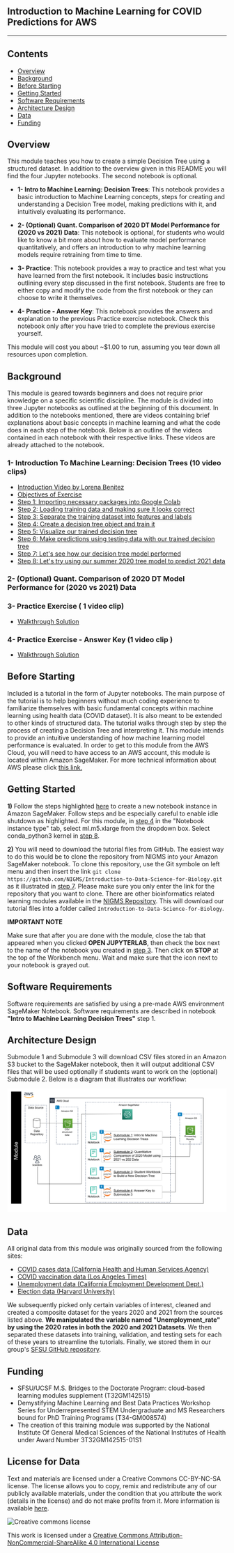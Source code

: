 ## Introduction to Machine Learning for COVID Predictions for AWS
---------------------------------

## Contents

+ [Overview](#overview)
+ [Background](#background)
+ [Before Starting](#before-starting)
+ [Getting Started](#getting-started)
+ [Software Requirements](#software-requirements)
+ [Architecture Design](#architecture-design)
+ [Data](#data)
+ [Funding](#funding)

## **Overview** 

This module teaches you how to create a simple Decision Tree using a structured dataset. In addition to the overview given in this README you will find the four Jupyter notebooks. The second notebook is optional.
- **1- Intro to Machine Learning: Decision Trees**: This notebook provides a basic introduction to Machine Learning concepts, steps for creating and understanding a Decision Tree model, making predictions with it, and intuitively evaluating its performance. 

- **2- (Optional) Quant. Comparison of 2020 DT Model Performance for (2020 vs 2021) Data**: This notebook is optional, for students who would like to know a bit more about how to evaluate model performance quantitatively, and offers an introduction to why machine learning models require retraining from time to time. 

- **3- Practice**: This notebook provides a way to practice and test what you have learned from the first notebook. It includes basic instructions outlining every step discussed in the first notebook. Students are free to either copy and modify the code from the first notebook or they can choose to write it themselves.

- **4- Practice - Answer Key**: This notebook provides the answers and explanation to the previous Practice exercise notebook. Check this notebook only after you have tried to complete the previous exercise yourself. 

This module will cost you about ~$1.00 to run, assuming you tear down all resources upon completion.


## Background 
This module is geared towards beginners and does not require prior knowledge on a specific scientific discipline. The module is divided into three Jupyter notebooks as outlined at the beginning of this document. In addition to the notebooks mentioned, there are videos containing brief explanations about basic concepts in machine learning and what the code does in each step of the notebook. Below is an outline of the videos contained in each notebook with their respective links. These videos are already attached to the notebook.

### 1- Introduction To Machine Learning: Decision Trees (10 video clips)

- [Introduction Video by Lorena Benitez](https://youtu.be/e3tGQykFC5M)
- [Objectives of Exercise](https://youtu.be/_kAjJ8rJwfU)
- [Step 1: Importing necessary packages into Google Colab](https://youtu.be/jPIQbpdTkbM)
- [Step 2: Loading training data and making sure it looks correct](https://youtu.be/z9dcLYg65uk)
- [Step 3: Separate the training dataset into features and labels](https://youtu.be/qh8C0QRECWU)
- [Step 4: Create a decision tree object and train it](https://youtu.be/M6gY_JywOys)
- [Step 5: Visualize our trained decision tree](https://youtu.be/cFk6vmfU48w)
- [Step 6: Make predictions using testing data with our trained decision tree](https://youtu.be/LtD93dB5JzU)
- [Step 7: Let's see how our decision tree model performed](https://youtu.be/0VK4sLz2wrc)
- [Step 8: Let's try using our summer 2020 tree model to predict 2021 data](https://youtu.be/2r3ZpwM6xDQ)

### 2-  (Optional) Quant. Comparison of 2020 DT Model Performance for (2020 vs 2021) Data

### 3-  Practice Exercise ( 1 video clip)
- [Walkthrough Solution](https://youtu.be/eHI4wMjSGuU)
### 4- Practice Exercise - Answer Key (1 video clip )
- [Walkthrough Solution](https://youtu.be/eHI4wMjSGuU)

## Before Starting

Included is a tutorial in the form of Jupyter notebooks. The main purpose of the tutorial is to help beginners without much coding experience to familiarize themselves with basic fundamental concepts within machine learning using health data (COVID dataset). It is also meant to be extended to other kinds of structured data. The tutorial walks through step by step the process of creating a Decision Tree and interpreting it. This module intends to provide an intuitive understanding of how machine learning model performance is evaluated. In order to get to this module from the AWS Cloud, you will need to have access to an AWS account, this module is located within Amazon SageMaker. For more technical information about AWS please click [this link.](https://github.com/STRIDES/NIHCloudLabAWS)


## **Getting Started**

**1)** Follow the steps highlighted [here](https://github.com/NIGMS/NIGMS-Sandbox/blob/main/docs/HowToCreateAWSSagemakerNotebooks.md) to create a new notebook instance in Amazon SageMaker. Follow steps and be especially careful to enable idle shutdown as highlighted. For this module, in [step 4](https://github.com/NIGMS/NIGMS-Sandbox/blob/main/docs/HowToCreateAWSSagemakerNotebooks.md) in the "Notebook instance type" tab, select ml.m5.xlarge from the dropdown box. Select conda_python3 kernel in [step 8](https://github.com/NIGMS/NIGMS-Sandbox/blob/main/docs/HowToCreateAWSSagemakerNotebooks.md).

**2)** You will need to download the tutorial files from GitHub. The easiest way to do this would be to clone the repository from NIGMS into your Amazon SageMaker notebook. To clone this repository, use the Git symbole on left menu and then insert the link `git clone https://github.com/NIGMS/Introduction-to-Data-Science-for-Biology.git` as it illustrated in [step 7](https://github.com/NIGMS/NIGMS-Sandbox/blob/main/docs/HowToCreateAWSSagemakerNotebooks.md). Please make sure you only enter the link for the repository that you want to clone. There are other bioinformatics related learning modules available in the [NIGMS Repository](https://github.com/NIGMS). This will download our tutorial files into a folder called `Introduction-to-Data-Science-for-Biology`.

**IMPORTANT NOTE** 

Make sure that after you are done with the module, close the tab that appeared when you clicked **OPEN JUPYTERLAB**, then check the box next to the name of the notebook you created in [step 3](https://github.com/NIGMS/NIGMS-Sandbox/blob/main/docs/HowToCreateAWSSagemakerNotebooks.md). Then click on **STOP** at the top of the Workbench menu. Wait and make sure that the icon next to your notebook is grayed out.

## **Software Requirements**

Software requirements are satisfied by using a pre-made AWS environment SageMaker Notebook. Software requirements are described in notebook **"Intro to Machine Learning Decision Trees"** step 1. 

    
## **Architecture Design**

Submodule 1 and Submodule 3 will download CSV files stored in an Amazon S3 bucket to the SageMaker notebook, then it will output additional CSV files that will be used optionally if students want to work on the (optional) Submodule 2. Below is a diagram that illustrates our workflow:

![Architecture-diagram.PNG](images/workflow.svg)

## **Data** 
All original data from this module was originally sourced from the following sites: 

- [COVID cases data (California Health and Human Services Agency)](https://data.chhs.ca.gov/dataset/covid-19-time-series-metrics-by-county-and-state/resource/046cdd2b-31e5-4d34-9ed3-b48cdbc4be7a)
- [COVID vaccination data (Los Angeles Times)](https://github.com/datadesk/california-coronavirus-data)
- [Unemployment data (California Employment Development Dept.)](https://labormarketinfo.edd.ca.gov/data/unemployment-and-labor-force.html)
- [Election data (Harvard University)](https://dataverse.harvard.edu/dataset.xhtml?persistentId=doi:10.7910/DVN/VOQCHQ)

We subsequently picked only certain variables of interest, cleaned and created a composite dataset for the years 2020 and 2021 from the sources listed above. **We manipulated the variable named "Unemployment_rate" by using the 2020 rates in both the 2020 and 2021 Datasets**. We then separated these datasets into training, validation, and testing sets for each of these years to streamline the tutorials. Finally, we stored them in our group's [SFSU GitHub repository](https://github.com/MarcMachineLearning/Introduction-to-Machine-Learning/tree/main/Datasets). 

## **Funding**

- SFSU/UCSF M.S. Bridges to the Doctorate Program: cloud-based learning modules supplement (T32GM142515)
- Demystifying Machine Learning and Best Data Practices Workshop Series for Underrepresented STEM Undergraduate and MS Researchers bound for PhD Training Programs (T34-GM008574)
- The creation of this training module was supported by the National Institute Of General Medical Sciences of the National Institutes of Health under Award Number 3T32GM142515-01S1

## **License for Data**

Text and materials are licensed under a Creative Commons CC-BY-NC-SA license. The license allows you to copy, remix and redistribute any of our publicly available materials, under the condition that you attribute the work (details in the license) and do not make profits from it. More information is available [here](https://tilburgsciencehub.com/about/#License).

![Creative commons license](https://i.creativecommons.org/l/by-nc-sa/4.0/88x31.png)

This work is licensed under a [Creative Commons Attribution-NonCommercial-ShareAlike 4.0 International License](http://creativecommons.org/licenses/by-nc-sa/4.0/)
